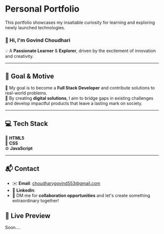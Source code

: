 

# Personal Portfolio  
This portfolio showcases my insatiable curiosity for learning and exploring newly launched technologies.  

### 👋 Hi, I'm **Govind Choudhari**  
💡 A **Passionate Learner** & **Explorer**, driven by the excitement of innovation and creativity.  

---

## 🎯 **Goal & Motive**  
🌟 My goal is to become a **Full Stack Developer** and contribute solutions to real-world problems.  
🔧 By creating **digital solutions**, I aim to bridge gaps in existing challenges and develop impactful products that leave a lasting mark on society.  

---

## 💻 **Tech Stack**  
🚀 **HTML5**  
🎨 **CSS**  
⚙️ **JavaScript**  

---

## 📬 **Contact**  
* ✉️ **Email**: choudharygovind553@gmail.com 
* 🔗 **LinkedIn**:
* 🤝 DM me for **collaboration opportunities** and let's create something extraordinary together!

## 📸 Live Preview 
Soon....
